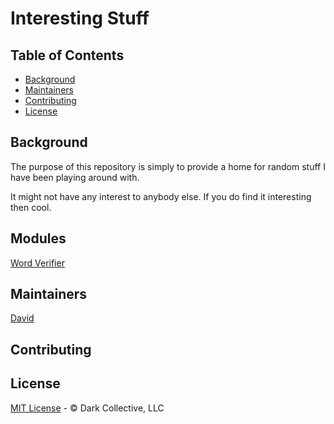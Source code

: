 # Interesting Stuff

## Table of Contents

- [Background](#background)
- [Maintainers](#maintainers)
- [Contributing](#contributing)
- [License](#license)

## Background
The purpose of this repository is simply to provide a home for random stuff I have been playing around with.

It might not have any interest to anybody else.  If you do find it interesting then cool.

## Modules
[Word Verifier](word-verifier/README.md)

## Maintainers
[David](https://github.com/david-Darkcollective)

## Contributing

## License
[MIT License](LICENSE) - © Dark Collective, LLC
